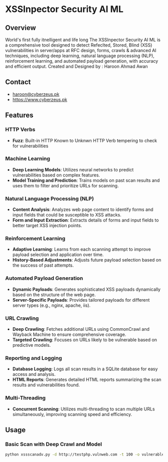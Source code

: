 # XSSInpector Security AI ML 

## Overview

World's first fully itnelligent and life long The XSSInpector Security AI ML is a comprehensive tool designed to detect Refeclted, Stored, Blind (XSS) vulnerabilities in server/apps at RFC design, forms, crawls & advanced AI techniques, including deep learning, natural language processing (NLP), reinforcement learning, and automated payload generation, with accuracy and efficient output. Created and Designed by : Haroon Ahmad Awan

## Contact 
- haroon@cyberzeus.pk
- https://www.cyberzeus.pk

## Features

### HTTP Verbs
- **Fuzz**: Built-in HTTP Known to Unknwn HTTP Verb tempering to check for vulnerabilities
  
### Machine Learning
- **Deep Learning Models**: Utilizes neural networks to predict vulnerabilities based on complex features.
- **Model Training and Prediction**: Trains models on past scan results and uses them to filter and prioritize URLs for scanning.

### Natural Language Processing (NLP)
- **Content Analysis**: Analyzes web page content to identify forms and input fields that could be susceptible to XSS attacks.
- **Form and Input Extraction**: Extracts details of forms and input fields to better target XSS injection points.

### Reinforcement Learning
- **Adaptive Learning**: Learns from each scanning attempt to improve payload selection and application over time.
- **History-Based Adjustments**: Adjusts future payload selection based on the success of past attempts.

### Automated Payload Generation
- **Dynamic Payloads**: Generates sophisticated XSS payloads dynamically based on the structure of the web page.
- **Server-Specific Payloads**: Provides tailored payloads for different server types (e.g., nginx, apache, iis).

### URL Crawling
- **Deep Crawling**: Fetches additional URLs using CommonCrawl and Wayback Machine to ensure comprehensive coverage.
- **Targeted Crawling**: Focuses on URLs likely to be vulnerable based on predictive models.

### Reporting and Logging
- **Database Logging**: Logs all scan results in a SQLite database for easy access and analysis.
- **HTML Reports**: Generates detailed HTML reports summarizing the scan results and vulnerabilities found.

### Multi-Threading
- **Concurrent Scanning**: Utilizes multi-threading to scan multiple URLs simultaneously, improving scanning speed and efficiency.

## Usage

### Basic Scan with Deep Crawl and Model
```sh
python xssscanadv.py -d http://testphp.vulnweb.com -t 100 -o vulnerable_urls.txt --deepcrawl --report report.html --duration 3600 --mode autounderstand --use-model
